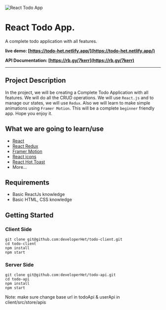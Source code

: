 ![React Todo App](./banner.png)

# React Todo App.

A complete todo application with all features.

**live demo: [https://todo-het.netlify.app/](https://todo-het.netlify.app/)**

**API Documentation: [https://rb.gy/7kerr](https://rb.gy/7kerr)**


---




## Project Description

In the project, we will be creating a Complete Todo Application with all features. We will do all the CRUD operations. We will use `React.js` and to manage our states, we will use `Redux`. Also we will learn to make simple animations using `Framer Motion`. This will be a complete `beginner` friendly app. Hope you enjoy it.

## What we are going to learn/use

- [React](https://reactjs.org/)
- [React Redux](https://redux.js.org/)
- [Framer Motion](https://framer.com/motion/)
- [React icons](https://react-icons.netlify.com/)
- [React Hot Toast](https://react-hot-toast.com/)
- More...

## Requirements

- Basic ReactJs knowledge
- Basic HTML, CSS knowledge



## Getting Started
### Client Side
```shell
git clone git@github.com:developerHet/todo-client.git
cd todo-client
npm install
npm start
```
### Server Side
```shell
git clone git@github.com:developerHet/todo-api.git
cd todo-api
npm install
npm start
```
Note: make sure change base url in todoApi & userApi in client/src/store/apis



